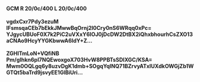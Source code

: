 #### GCM R 20/0c/400 L 20/0c/400
**vgdxCxr7Pdy3ezuM**<br/>**IFsmsqaCEb7bEkkJMwwBqOrnj2l0Cry0nS6WRqq0xPc=**<br/>**YJgycUBUoF0X7k2PiC2uVXxY6lOJ0jDcDW2DtBX2iQhxbhourhCsZXO13aCNAo9HcyYYGKbwwA6IdY+Z...**<br/><br/>
**ZGHITmLoN+VQfiNB**<br/>**Pm/glhkn6pI7NQEwoxgoX703HvW8PPBTsSDIXGC/KSA=**<br/>**Mwm0OQLgq6y8uzvDgK1dmb+SOgqYqINQ71BZrvyATxIUXdkOWGjZb1WGTQt5baTrd9jsvyEE1GlBiUri...**